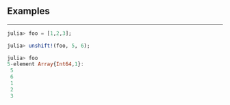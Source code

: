 ## Examples
---
```julia
julia> foo = [1,2,3];

julia> unshift!(foo, 5, 6);

julia> foo
5-element Array{Int64,1}:
 5
 6
 1
 2
 3
```
